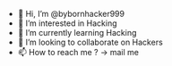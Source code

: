 - 👋 Hi, I’m @bybornhacker999
- 👀 I’m interested in Hacking
- 🌱 I’m currently learning Hacking
- 💞️ I’m looking to collaborate on Hackers
- 📫 How to reach me ? -> mail me

<!---
bybornhacker999/bybornhacker999 is a ✨ special ✨ repository because its `README.md` (this file) appears on your GitHub profile.
You can click the Preview link to take a look at your changes.
--->
